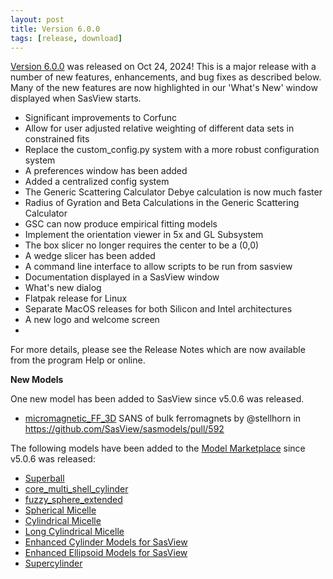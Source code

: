 ```yaml
---
layout: post
title: Version 6.0.0
tags: [release, download]
---
```


[Version 6.0.0](https://github.com/SasView/sasview/releases/tag/v6.0.0) was
released on Oct 24, 2024! This is a major release with a number of new features, enhancements, and bug fixes as described below. Many of the new
features are now highlighted in our 'What's New' window displayed when SasView starts.

* Significant improvements to Corfunc
* Allow for user adjusted relative weighting of different data sets in constrained fits
* Replace the custom_config.py system with a more robust configuration system
* A preferences window has been added
* Added a centralized config system
* The Generic Scattering Calculator Debye calculation is now much faster
* Radius of Gyration and Beta Calculations in the Generic Scattering Calculator
* GSC can now produce empirical fitting models
* Implement the orientation viewer in 5x and GL Subsystem
* The box slicer no longer requires the center to be a (0,0)
* A wedge slicer has been added
* A command line interface to allow scripts to be run from sasview
* Documentation displayed in a SasView window
* What's new dialog
* Flatpak release for Linux
* Separate MacOS releases for both Silicon and Intel architectures
* A new logo and welcome screen
* 
For more details, please see the Release Notes which are now available from the program Help or online.

**New Models**

One new model has been added to SasView since v5.0.6 was released.
* [micromagnetic_FF_3D](https://marketplace.sasview.org/models/140/) SANS of bulk ferromagnets by @stellhorn in https://github.com/SasView/sasmodels/pull/592

The following models have been added to the [Model Marketplace](https://marketplace.sasview.org/) since v5.0.6 was released:
* [Superball](https://marketplace.sasview.org/models/154/)
* [core_multi_shell_cylinder](https://marketplace.sasview.org/models/155/)
* [fuzzy_sphere_extended](https://marketplace.sasview.org/models/156/)
* [Spherical Micelle](https://marketplace.sasview.org/models/157/)
* [Cylindrical Micelle](https://marketplace.sasview.org/models/158/)
* [Long Cylindrical Micelle](https://marketplace.sasview.org/models/159/)
* [Enhanced Cylinder Models for SasView](https://marketplace.sasview.org/models/161/)
* [Enhanced Ellipsoid Models for SasView](https://marketplace.sasview.org/models/163/)
* [Supercylinder](https://marketplace.sasview.org/models/164/)